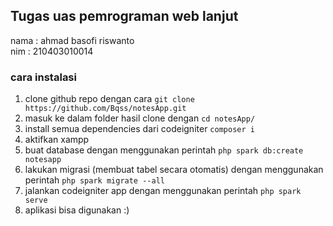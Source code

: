 ## Tugas uas pemrograman web lanjut

nama : ahmad basofi riswanto <br/>
nim  : 210403010014 

### cara instalasi 

1. clone github repo dengan cara `git clone https://github.com/Bqss/notesApp.git` 
2. masuk ke dalam folder hasil clone dengan `cd notesApp/` 
3. install semua dependencies dari codeigniter `composer i` 
4. aktifkan xampp </br>
5. buat database dengan menggunakan perintah `php spark db:create notesapp` 
6. lakukan migrasi (membuat tabel secara otomatis) dengan menggunakan perintah `php spark migrate --all` 
7. jalankan codeigniter app dengan menggunakan perintah `php spark serve`
8. aplikasi bisa digunakan :)




